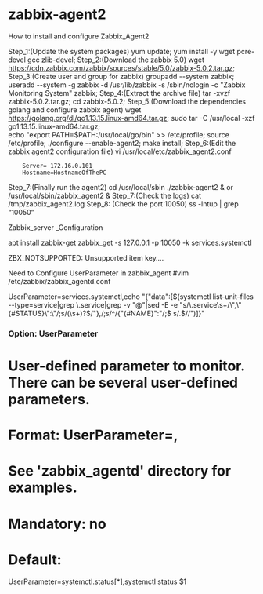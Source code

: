 # zabbix-agent2
How to install and configure Zabbix_Agent2

Step_1:(Update the system packages)
yum update;
yum install -y wget pcre-devel gcc zlib-devel;
Step_2:(Download the zabbix 5.0)
wget https://cdn.zabbix.com/zabbix/sources/stable/5.0/zabbix-5.0.2.tar.gz;
Step_3:(Create user and group for zabbix)
groupadd --system zabbix;
useradd --system -g zabbix -d /usr/lib/zabbix -s /sbin/nologin -c "Zabbix Monitoring System" zabbix;
Step_4:(Extract the archive file)
tar -xvzf zabbix-5.0.2.tar.gz;
cd zabbix-5.0.2;
Step_5:(Download the dependencies golang and configure zabbix agent)
wget https://golang.org/dl/go1.13.15.linux-amd64.tar.gz;
sudo tar -C /usr/local -xzf go1.13.15.linux-amd64.tar.gz;  
echo "export PATH=$PATH:/usr/local/go/bin" >> /etc/profile;
source /etc/profile;
./configure --enable-agent2;
make install;
Step_6:(Edit the zabbix agent2 configuration file)
vi /usr/local/etc/zabbix_agent2.conf

		Server= 172.16.0.101
		Hostname=HostnameOfThePC
Step_7:(Finally run the agent2)
cd /usr/local/sbin
./zabbix-agent2 &
or
/usr/local/sbin/zabbix_agent2 &
Step_7:(Check the logs)
cat /tmp/zabbix_agent2.log
Step_8: (Check the port 10050)
ss     -lntup | grep “10050”



Zabbix_server _Configuration

apt install zabbix-get
zabbix_get -s 127.0.0.1 -p 10050 -k services.systemctl


ZBX_NOTSUPPORTED: Unsupported item key….

Need to Configure UserParameter in zabbix_agent
#vim /etc/zabbix/zabbix_agentd.conf

UserParameter=services.systemctl,echo "{\"data\":[$(systemctl list-unit-files --type=service|grep \.service|grep -v "@"|sed -E -e "s/\.service\s+/\",\"{#STATUS}\":\"/;s/(\s+)?$/\"},/;s/^/{\"{#NAME}\":\"/;$ s/.$//")]}"




### Option: UserParameter
#       User-defined parameter to monitor. There can be several user-defined parameters.
#       Format: UserParameter=<key>,<shell command>
#       See 'zabbix_agentd' directory for examples.
#
# Mandatory: no
# Default:
UserParameter=systemctl.status[*],systemctl status $1



